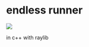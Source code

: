 # endless runner

![](https://github.com/weitnow/cpp_endless_runner/blob/main/preview/preview.gif)

in c++ with raylib
